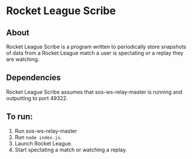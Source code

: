 # Rocket League Scribe

## About

Rocket League Scribe is a program written to periodically store snapshots of data from a Rocket League match a user is spectating or a replay they are watching.

## Dependencies

Rocket League Scribe assumes that sos-ws-relay-master is running and outputting to port 49322.

## To run:

1. Run sos-ws-relay-master
2. Run `node index.js`.
3. Launch Rocket League.
4. Start spectating a match or watching a replay.